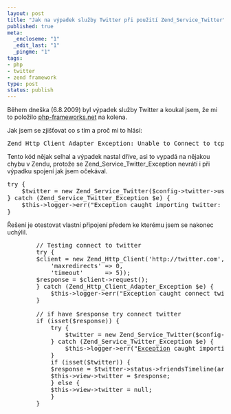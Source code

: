 ```yaml
--- 
layout: post
title: "Jak na výpadek služby Twitter při použití Zend_Service_Twitter"
published: true
meta: 
  _encloseme: "1"
  _edit_last: "1"
  _pingme: "1"
tags: 
- php
- twitter
- zend framework
type: post
status: publish
---
```

Během dneška (6.8.2009) byl výpadek služby Twitter a koukal jsem, že mi to položilo <a href="http://php-frameworks.net">php-frameworks.net</a> na kolena.

Jak jsem se zjišťovat co s tím a proč mi to hlásí:
<pre>
Zend_Http_Client_Adapter_Exception: Unable to Connect to tcp://twitter.com:80. Error #110: Connection timed out in /srv/lib/php/Zend/Http/Client/Adapter/Socket.php on line 213
</pre>

Tento kód nějak selhal a výpadek nastal dříve, asi to vypadá na nějakou chybu v Zendu, protože se Zend_Service_Twitter_Exception nevrátí i při výpadku spojení jak jsem očekával.

<pre>
try {
	$twitter = new Zend_Service_Twitter($config-&gt;twitter-&gt;username, $config-&gt;twitter-&gt;password);
} catch (Zend_Service_Twitter_Exception $e) {
	$this-&gt;logger-&gt;err("Exception caught importing twitter: {$e-&gt;getMessage()}\n");
}
</pre>

Řešení je otestovat vlastní připojení předem ke kterému jsem se nakonec uchýlil.

<pre>
		// Testing connect to twitter
		try {
		$client = new Zend_Http_Client('http://twitter.com', array(
			'maxredirects' =&gt; 0,
			'timeout'      =&gt; 5));
		$response = $client-&gt;request();
		} catch (Zend_Http_Client_Adapter_Exception $e) {
			$this-&gt;logger-&gt;err("Exception caught connect twitter: {$e-&gt;getMessage()}\n");
		}

		// if have $response try connect twitter
		if (isset($response)) {
			try {
				$twitter = new Zend_Service_Twitter($config-&gt;twitter-&gt;username, $config-&gt;twitter-&gt;password);
			} catch (Zend_Service_Twitter_Exception $e) {
				$this-&gt;logger-&gt;err("<a href="http://www.unlocalize.com/">Exception</a> caught importing twitter: {$e-&gt;getMessage()}\n");
			}
			if (isset($twitter)) {
			$response = $twitter-&gt;status-&gt;friendsTimeline(array("count" =&gt; $config-&gt;twitter-&gt;count));
			$this-&gt;view-&gt;twitter = $response;
			} else {
			$this-&gt;view-&gt;twitter = null;
			}
		}
</pre>

